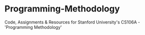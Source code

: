 # Programming-Methodology
Code, Assignments &amp; Resources for Stanford University's CS106A - 'Programming Methodology' 
